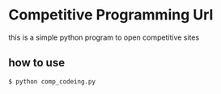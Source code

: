 # Competitive Programming Url
 this is a simple python program to open competitive sites

## how to use
```
$ python comp_codeing.py
```

